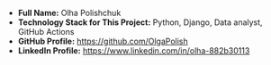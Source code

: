 - **Full Name:** Olha Polishchuk
- **Technology Stack for This Project:** Python, Django, Data analyst, GitHub Actions
- **GitHub Profile:** https://github.com/OlgaPolish
- **LinkedIn Profile:** https://www.linkedin.com/in/olha-882b30113